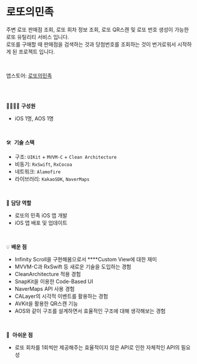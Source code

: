 # 로또의민족

주변 로또 판매점 조회, 로또 회차 정보 조회, 로또 QR스캔 및 로또 번호 생성이 가능한 로또 유틸리티 서비스 입니다.  
로또를 구매할 때 판매점을 검색하는 것과 당첨번호를 조회하는 것이 번거로워서 시작하게 된 프로젝트 입니다.

<br>

앱스토어: [‎로또의민족](https://apps.apple.com/kr/app/로또의민족/id1615526962)

<br><br>

👨‍👩‍👧‍👦  **구성원**

- iOS 1명, AOS 1명

<br>

🛠️  **기술 스택**

- 구조: `UIKit` + `MVVM-C` + `Clean Architecture`
- 비동기: `RxSwift`, `RxCocoa`
- 네트워크: `Alamofire`
- 라이브러리: `KakaoSDK`, `NaverMaps`

<br>

💪  **담당 역할**

- 로또의 민족 iOS 앱 개발
- iOS 앱 배포 및 업데이트

<br>

💡  **배운 점**

- Infinity Scroll을 구현해봄으로서 ****Custom View에 대한 재미
- MVVM-C과 RxSwift 등 새로운 기술을 도입하는 경험
- CleanArchitecture 적용 경험
- SnapKit을 이용한 Code-Based UI
- NaverMaps API 사용 경험
- CALayer의 시각적 이벤트를 활용하는 경험
- AVKit을 활용한 QR스캔 기능
- AOS와 같이 구조를 설계하면서 효율적인 구조에 대해 생각해보는 경험

<br>

🥲  **아쉬운 점**

- 로또 회차를 1회씩만 제공해주는 효율적이지 않은 API로 인한 자체적인 API의 필요성
